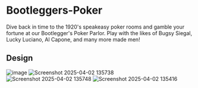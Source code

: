 # Bootleggers-Poker

Dive back in time to the 1920's speakeasy poker rooms and gamble your fortune at our Bootlegger's Poker Parlor. Play with the likes of Bugsy Siegal, Lucky Luciano, Al Capone, and many more made men!

## Design
![image](https://github.com/user-attachments/assets/f9f51bf5-4c01-4a86-80b1-67ac4a14cc43)
![Screenshot 2025-04-02 135738](https://github.com/user-attachments/assets/c10e2127-3e2d-4af2-927e-02d7d2ddfb5b)
![Screenshot 2025-04-02 135748](https://github.com/user-attachments/assets/2ab30f9d-4d8b-4dbf-ab58-1051b46364dd)
![Screenshot 2025-04-02 135416](https://github.com/user-attachments/assets/2bc8b788-d0b6-4489-930f-9cfc208f39ae)

